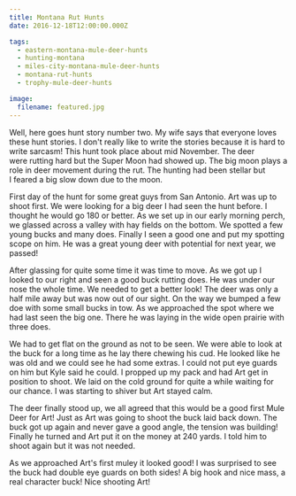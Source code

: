 ```yaml
---
title: Montana Rut Hunts
date: 2016-12-18T12:00:00.000Z

tags:
  - eastern-montana-mule-deer-hunts
  - hunting-montana
  - miles-city-montana-mule-deer-hunts
  - montana-rut-hunts
  - trophy-mule-deer-hunts

image:
  filename: featured.jpg
---
```


Well, here goes hunt story number two. My wife says that everyone loves these hunt stories. I don't really like to write the stories because it is hard to write sarcasm! This hunt took place about mid November. The deer were rutting hard but the Super Moon had showed up. The big moon plays a role in deer movement during the rut. The hunting had been stellar but I feared a big slow down due to the moon.

First day of the hunt for some great guys from San Antonio. Art was up to shoot first. We were looking for a big deer I had seen the hunt before. I thought he would go 180 or better. As we set up in our early morning perch, we glassed across a valley with hay fields on the bottom. We spotted a few young bucks and many does. Finally I seen a good one and put my spotting scope on him. He was a great young deer with potential for next year, we passed!

After glassing for quite some time it was time to move. As we got up I looked to our right and seen a good buck rutting does. He was under our nose the whole time. We needed to get a better look! The deer was only a half mile away but was now out of our sight. On the way we bumped a few doe with some small bucks in tow. As we approached the spot where we had last seen the big one. There he was laying in the wide open prairie with three does.

We had to get flat on the ground as not to be seen. We were able to look at the buck for a long time as he lay there chewing his cud. He looked like he was old and we could see he had some extras. I could not put eye guards on him but Kyle said he could. I propped up my pack and had Art get in position to shoot. We laid on the cold ground for quite a while waiting for our chance. I was starting to shiver but Art stayed calm.

The deer finally stood up, we all agreed that this would be a good first Mule Deer for Art! Just as Art was going to shoot the buck laid back down. The buck got up again and never gave a good angle, the tension was building! Finally he turned and Art put it on the money at 240 yards. I told him to shoot again but it was not needed.

As we approached Art's first muley it looked good! I was surprised to see the buck had double eye guards on both sides! A big hook and nice mass, a real character buck! Nice shooting Art!
